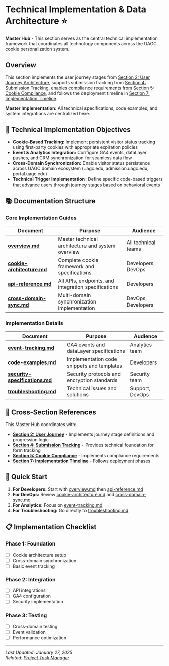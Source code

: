 # Technical Implementation & Data Architecture ⭐

**Master Hub** - This section serves as the central technical implementation framework that coordinates all technology components across the UAGC cookie personalization system.

## Overview

This section implements the user journey stages from [Section 2: User Journey Architecture](../02-user-journey/), supports submission tracking from [Section 4: Submission Tracking](../04-submission-tracking/), enables compliance requirements from [Section 5: Cookie Compliance](../05-cookie-compliance/), and follows the deployment timeline in [Section 7: Implementation Timeline](../07-implementation-timeline/).

**Master Implementation:** All technical specifications, code examples, and system integrations are centralized here.

## 🎯 Technical Implementation Objectives

- **Cookie-Based Tracking:** Implement persistent visitor status tracking using first-party cookies with appropriate expiration policies
- **Event & Analytics Integration:** Configure GA4 events, dataLayer pushes, and CRM synchronization for seamless data flow
- **Cross-Domain Synchronization:** Enable visitor status persistence across UAGC domain ecosystem (uagc.edu, admission.uagc.edu, portal.uagc.edu)
- **Technical Trigger Implementation:** Define specific code-based triggers that advance users through journey stages based on behavioral events

## 📚 Documentation Structure

### Core Implementation Guides

| Document | Purpose | Audience |
|----------|---------|----------|
| [**overview.md**](./overview.md) | Master technical architecture and system overview | All technical teams |
| [**cookie-architecture.md**](./cookie-architecture.md) | Complete cookie framework and specifications | Developers, DevOps |
| [**api-reference.md**](./api-reference.md) | All APIs, endpoints, and integration specifications | Developers |
| [**cross-domain-sync.md**](./cross-domain-sync.md) | Multi-domain synchronization implementation | DevOps, Developers |

### Implementation Details

| Document | Purpose | Audience |
|----------|---------|----------|
| [**event-tracking.md**](./event-tracking.md) | GA4 events and dataLayer specifications | Analytics team |
| [**code-examples.md**](./code-examples.md) | Implementation code snippets and templates | Developers |
| [**security-specifications.md**](./security-specifications.md) | Security protocols and encryption standards | Security team |
| [**troubleshooting.md**](./troubleshooting.md) | Technical issues and solutions | Support, DevOps |

## 🔗 Cross-Section References

This Master Hub coordinates with:

- **[Section 2: User Journey](../02-user-journey/)** - Implements journey stage definitions and progression logic
- **[Section 4: Submission Tracking](../04-submission-tracking/)** - Provides technical foundation for form tracking
- **[Section 5: Cookie Compliance](../05-cookie-compliance/)** - Implements compliance requirements
- **[Section 7: Implementation Timeline](../07-implementation-timeline/)** - Follows deployment phases

## 🚀 Quick Start

1. **For Developers:** Start with [overview.md](./overview.md) then [api-reference.md](./api-reference.md)
2. **For DevOps:** Review [cookie-architecture.md](./cookie-architecture.md) and [cross-domain-sync.md](./cross-domain-sync.md)
3. **For Analytics:** Focus on [event-tracking.md](./event-tracking.md)
4. **For Troubleshooting:** Go directly to [troubleshooting.md](./troubleshooting.md)

## 📋 Implementation Checklist

### Phase 1: Foundation
- [ ] Cookie architecture setup
- [ ] Cross-domain synchronization
- [ ] Basic event tracking

### Phase 2: Integration
- [ ] API integrations
- [ ] GA4 configuration
- [ ] Security implementation

### Phase 3: Testing
- [ ] Cross-domain testing
- [ ] Event validation
- [ ] Performance optimization

---

*Last Updated: January 27, 2025*  
*Related: [Project Task Manager](../../PROJECT-TASK-MANAGER.md)* 